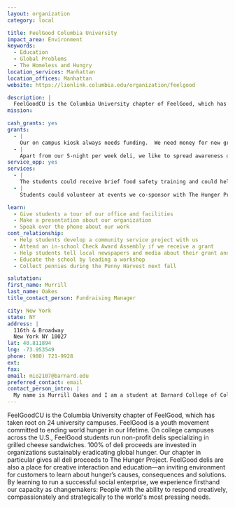 ```yaml
---
layout: organization
category: local

title: FeelGood Columbia University
impact_area: Environment
keywords: 
  - Education
  - Global Problems
  - The Homeless and Hungry
location_services: Manhattan
location_offices: Manhattan
website: https://lionlink.columbia.edu/organization/feelgood

description: |
  FeelGoodCU is the Columbia University chapter of FeelGood, which has taken root on 24 university campuses.  FeelGood is a youth movement committed to ending world hunger in our lifetime. On college campuses across the U.S., FeelGood students run non-profit delis specializing in grilled cheese sandwiches. 100% of deli proceeds are invested in organizations sustainably eradicating global hunger.  Our chapter in particular gives all deli proceeds to The Hunger Project. FeelGood delis are also a place for creative interaction and education—an inviting environment for customers to learn about hunger’s causes, consequences and solutions. By learning to run a successful social enterprise, we experience firsthand our capacity as changemakers: People with the ability to respond creatively, compassionately and strategically to the world's most pressing needs.
mission: 

cash_grants: yes
grants: 
  - |
    Our on campus kiosk always needs funding.  We need money for new grilling supplies, specialty food, and for marketing materials.  We need funding for our deli to run smoothly, so we can sell more sandwiches.  Each sale raises both money and awareness in hope of eliminating Hunger.  This grant could range from $50-$700.
  - |
    Apart from our 5-night per week deli, we like to spread awareness of global issues through campus events.  For these events we need to cover media costs and costs to bring influential speakers to campus.
service_opp: yes
services: 
  - |
    The students could receive brief food safety training and could help grill at our kiosk!  They could learn about The Hunger Project and the global issue of Hunger as they help us educate others.
  - |
    Students could volunteer at events we co-sponsor with The Hunger Project, both on the Columbia University campus and throughout Manhattan.  These events involve movie screenings and speaker series.

learn: 
  - Give students a tour of our office and facilities
  - Make a presentation about our organization
  - Speak over the phone about our work
cont_relationship: 
  - Help students develop a community service project with us
  - Attend an in-school Check Award Assembly if we receive a grant
  - Help students tell local newspapers and media about their grant and/or project with us
  - Educate the school by leading a workshop
  - Collect pennies during the Penny Harvest next fall

salutation: 
first_name: Murrill
last_name: Oakes
title_contact_person: Fundraising Manager

city: New York
state: NY
address: |
  116th & Broadway  
  New York NY 10027
lat: 40.811894
lng: -73.953549
phone: (980) 721-9928
ext: 
fax: 
email: mio2107@barnard.edu
preferred_contact: email
contact_person_intro: |
  My name is Murrill Oakes and I am a student at Barnard College of Columbia University. I am majoring in Architecture, with a minor in Dance. In fall 2009, I was introduced to the FeelGood organization and chose to join Columbia University’s quest to eradicate World Hunger. I credit my love of the environment and of my human family to growing up in North Carolina where backyard, community gardens abound.
---
```

FeelGoodCU is the Columbia University chapter of FeelGood, which has taken root on 24 university campuses.  FeelGood is a youth movement committed to ending world hunger in our lifetime. On college campuses across the U.S., FeelGood students run non-profit delis specializing in grilled cheese sandwiches. 100% of deli proceeds are invested in organizations sustainably eradicating global hunger.  Our chapter in particular gives all deli proceeds to The Hunger Project. FeelGood delis are also a place for creative interaction and education—an inviting environment for customers to learn about hunger’s causes, consequences and solutions. By learning to run a successful social enterprise, we experience firsthand our capacity as changemakers: People with the ability to respond creatively, compassionately and strategically to the world's most pressing needs.